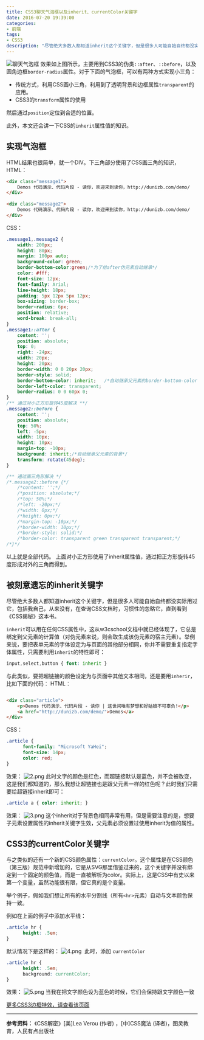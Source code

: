 ```yaml
---
title: CSS3聊天气泡框以及inherit、currentColor关键字
date: 2016-07-20 19:39:00
categories:
- 前端
tags:
- CSS3
description: "尽管绝大多数人都知道inherit这个关键字，但是很多人可能自始自终都没实际用过它，包括我自己，从来没有，在查询CSS文档时，习惯性的忽略它，直到看到《CSS揭秘》这本书。"
---
```


![聊天气泡框](//ww3.sinaimg.cn/large/006tNc79ly1g5d8cah37qj30yg0ff0tz.jpg)
效果如上图所示，主要用到CSS3的伪类`::after`、`::before`，以及圆角边框`border-radius`属性。对于下面的气泡框，可以有两种方式实现小三角：
+ 传统方式，利用CSS画小三角，利用到了透明背景和边框属性`transparent`的应用。
+ CSS3的`transform`属性的使用

然后通过`position`定位到合适的位置。

此外，本文还会讲一下CSS的`inherit`属性值的知识。

## 实现气泡框

HTML结果也很简单，就一个DIV。下三角部分使用了CSS画三角的知识，
HTML：
```html
<div class="message1">
    Demos 代码演示、代码片段 - 读你，欢迎来到读你，http://dunizb.com/demo/
</div>
 
<div class="message2">
    Demos 代码演示、代码片段 - 读你，欢迎来到读你，http://dunizb.com/demo/
</div>
```
CSS：
```css
.message1,.message2 {
    width: 200px;
    height: 80px;
    margin: 100px auto;
    background-color: green;
    border-bottom-color:green;/*为了给after伪元素自动继承*/
    color: #fff;
    font-size: 12px;
    font-family: Arial;
    line-height: 18px;
    padding: 5px 12px 5px 12px;
    box-sizing: border-box;
    border-radius: 6px;
    position: relative;
    word-break: break-all;
}
.message1::after {
    content: '';
    position: absolute;
    top: 0;
    right: -24px;
    width: 20px;
    height: 20px;
    border-width: 0 0 20px 20px;
    border-style: solid;
    border-bottom-color: inherit;   /*自动继承父元素的border-bottom-color*/
    border-left-color: transparent;
    border-radius: 0 0 60px 0;
}
/** 通过对小正方形旋转45度解决 **/
.message2::before {
    content: '';
    position: absolute;
    top: 50%;
    left: -5px;
    width: 10px;
    height: 10px;
    margin-top: -10px;
    background: inherit;/*自动继承父元素的背景*/
    transform: rotate(45deg);
}

/** 通过画三角形解决 */
/*.message2::before {*/
    /*content: '';*/
    /*position: absolute;*/
    /*top: 50%;*/
    /*left: -20px;*/
    /*width: 0px;*/
    /*height: 0px;*/
    /*margin-top: -10px;*/
    /*border-width: 10px;*/
    /*border-style: solid;*/
    /*border-color: transparent green transparent transparent;*/
/*}*/
```
以上就是全部代码。
上面对小正方形使用了inherit属性值，通过把正方形旋转45度形成对外的三角而得到。

## 被刻意遗忘的inherit关键字

尽管绝大多数人都知道inherit这个关键字，但是很多人可能自始自终都没实际用过它，包括我自己，从来没有，在查询CSS文档时，习惯性的忽略它，直到看到《CSS揭秘》这本书。

`inherit`可以用在任何CSS属性中，这从w3cschool文档中就已经体现了，它总是绑定到父元素的计算值（对伪元素来说，则会取生成该伪元素的宿主元素）。举例来说，要把表单元素的字体设定为与页面的其他部分相同，你并不需要重复指定字体属性，只需要利用`inherit`的特性即可：
```css
input,select,button { font: inherit }
```
与此类似，要把超链接的颜色设定为与页面中其他文本相同，还是要用`inherir`，比如下面的代码：
HTML：
```html

<div class="article">
    <p>Demos 代码演示、代码片段 - 读你 | 这世间唯有梦想和好姑娘不可辜负!</p>
    <a href="http://dunizb.com/demo/">Demos</a>
</div>
```

CSS：

```css
.article {
      font-family: "Microsoft YaHei";
      font-size: 14px;
      color: red;
}
```
效果：
![2.png](//ww1.sinaimg.cn/large/006tNc79ly1g5d8cca50zj30fb06j3yl.jpg)
此时文字的颜色是红色，而超链接默认是蓝色，并不会被改变，这是我们都知道的，那么我想让超链接也是跟父元素一样的红色呢？此时我们只需要给超链接inherit即可：

```css
.article a { color: inherit; }
```
效果：
![3.png](//ww3.sinaimg.cn/large/006tNc79ly1g5d8cd9fkbj30f7050jrg.jpg)
这个inherit对于背景色相同非常有用，但是需要注意的是，想要子元素设置属性的inherit关键字生效，父元素必须设置过使用inherit为值的属性。

## CSS3的currentColor关键字

与之类似的还有一个新的CSS颜色属性：`currentColor`。这个属性是在CSS颜色（第三版）规范中新增加的，它是从SVG那里借鉴过来的，这个关键字并没有绑定到一个固定的颜色值，而是一直被解析为color。实际上，这是CSS中有史以来第一个变量，虽然功能很有限，但它真的是个变量。

举个例子，假如我们想让所有的水平分割线（所有`<hr>`元素）自动与文本颜色保持一致。

例如在上面的例子中添加水平线：
```css
.article hr {
      height: .5em;
}
```
默认情况下是这样的：
![4.png](//ww3.sinaimg.cn/large/006tNc79ly1g5d8cdpobej30f005wglp.jpg)
 此时，添加 `currentColor`
```css
.article hr {
      height: .5em;
      background: currentColor;
}
```
效果：
![5.png](//ww1.sinaimg.cn/large/006tNc79ly1g5d8cemt6rj30gt05zmx9.jpg)
当我在把文字颜色设为蓝色的时候，它们会保持跟文字颜色一致

[更多CSS3边框特效，请查看该页面](http://dunizb.com/demo/view.html?url=./list/CSS3%E8%BE%B9%E6%A1%86%E6%95%88%E6%9E%9C%E5%A4%A7%E5%85%A8.html)
 
*****************************************************
**参考资料：**
《CSS解密》[美]Lea Verou (作者) ，[中]CSS魔法 (译者)，图灵教育，人民有点出版社
